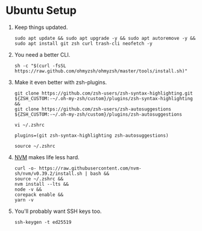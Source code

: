 # Ubuntu Setup
1. Keep things updated.
    ```
    sudo apt update && sudo apt upgrade -y && sudo apt autoremove -y &&
    sudo apt install git zsh curl trash-cli neofetch -y
    ```
2. You need a better CLI.
    ```
    sh -c "$(curl -fsSL https://raw.github.com/ohmyzsh/ohmyzsh/master/tools/install.sh)"
    ```
3. Make it even better with zsh-plugins.
    ```
    git clone https://github.com/zsh-users/zsh-syntax-highlighting.git ${ZSH_CUSTOM:-~/.oh-my-zsh/custom}/plugins/zsh-syntax-highlighting &&
    git clone https://github.com/zsh-users/zsh-autosuggestions ${ZSH_CUSTOM:-~/.oh-my-zsh/custom}/plugins/zsh-autosuggestions
    ```
    ```
    vi ~/.zshrc
    ```
    ```
    plugins=(git zsh-syntax-highlighting zsh-autosuggestions)
    ```
    ```
    source ~/.zshrc
    ```
4. [NVM](https://github.com/nvm-sh/nvm#installing-and-updating) makes life less hard.
    ```
    curl -o- https://raw.githubusercontent.com/nvm-sh/nvm/v0.39.2/install.sh | bash &&
    source ~/.zshrc &&
    nvm install --lts &&
    node -v &&
    corepack enable &&
    yarn -v
    ```
5. You'll probably want SSH keys too.
    ```
    ssh-keygen -t ed25519
    ```

